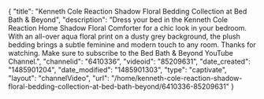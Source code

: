 {
    "title": "Kenneth Cole Reaction Shadow Floral Bedding Collection at Bed Bath & Beyond",
    "description": "Dress your bed in the Kenneth Cole Reaction Home Shadow Floral Comforter for a chic look in your bedroom. With an all-over aqua floral print on a dusty grey background, the plush bedding brings a subtle feminine and modern touch to any room. Thanks for watching. Make sure to subscribe to the Bed Bath & Beyond YouTube Channel.",
    "channelid": "6410336",
    "videoid": "85209631",
    "date_created": "1485901204",
    "date_modified": "1485901303",
    "type": "captivate",
    "layout": "channelVideo",
    "url": "\/home\/kenneth-cole-reaction-shadow-floral-bedding-collection-at-bed-bath-beyond\/6410336-85209631"
}